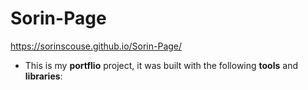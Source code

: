# Sorin-Page
https://sorinscouse.github.io/Sorin-Page/

* This is my **portflio** project, it was built with the following **tools** and **libraries**:
